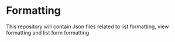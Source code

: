 # Formatting
This repository will contain Json files related to list formatting, view formatting and list form formatting
